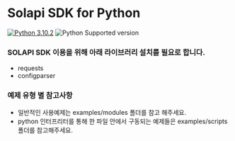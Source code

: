 # Solapi SDK for Python

[![Python 3.10.2](https://img.shields.io/badge/python-3.10.2-blue.svg)](https://www.python.org/downloads/release/python-3102/)
![Python Supported version](https://img.shields.io/badge/python-%3E%3D3.7-orange)

### SOLAPI SDK 이용을 위해 아래 라이브러리 설치를 필요로 합니다.

- requests
- configparser

### 예제 유형 별 참고사항

- 일반적인 사용예제는 examples/modules 폴더를 참고 해주세요.
- python 인터프리터를 통해 한 파일 안에서 구동되는 예제들은 examples/scripts 폴더를 참고해주세요.
